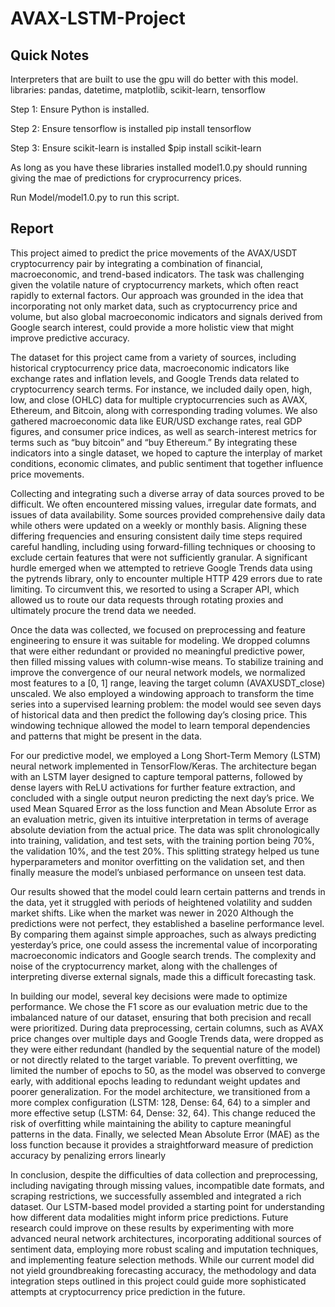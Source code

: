 # AVAX-LSTM-Project

## Quick Notes

Interpreters that are built to use the gpu will do better with this model.
libraries: pandas, datetime, matplotlib, scikit-learn, tensorflow

Step 1: Ensure Python is installed. 

Step 2: Ensure tensorflow is installed
pip install tensorflow

Step 3: Ensure scikit-learn is installed
$pip install scikit-learn


As long as you have these libraries installed model1.0.py should running giving the mae of predictions for cryprocurrency prices.

Run Model/model1.0.py to run this script.

## Report

This project aimed to predict the price movements of the AVAX/USDT cryptocurrency pair by integrating a combination of financial, macroeconomic, and trend-based indicators. The task was challenging given the volatile nature of cryptocurrency markets, which often react rapidly to external factors. Our approach was grounded in the idea that incorporating not only market data, such as cryptocurrency price and volume, but also global macroeconomic indicators and signals derived from Google search interest, could provide a more holistic view that might improve predictive accuracy. 

The dataset for this project came from a variety of sources, including historical cryptocurrency price data, macroeconomic indicators like exchange rates and inflation levels, and Google Trends data related to cryptocurrency search terms. For instance, we included daily open, high, low, and close (OHLC) data for multiple cryptocurrencies such as AVAX, Ethereum, and Bitcoin, along with corresponding trading volumes. We also gathered macroeconomic data like EUR/USD exchange rates, real GDP figures, and consumer price indices, as well as search-interest metrics for terms such as “buy bitcoin” and “buy Ethereum.” By integrating these indicators into a single dataset, we hoped to capture the interplay of market conditions, economic climates, and public sentiment that together influence price movements. 

Collecting and integrating such a diverse array of data sources proved to be difficult. We often encountered missing values, irregular date formats, and issues of data availability. Some sources provided comprehensive daily data while others were updated on a weekly or monthly basis. Aligning these differing frequencies and ensuring consistent daily time steps required careful handling, including using forward-filling techniques or choosing to exclude certain features that were not sufficiently granular. A significant hurdle emerged when we attempted to retrieve Google Trends data using the pytrends library, only to encounter multiple HTTP 429 errors due to rate limiting. To circumvent this, we resorted to using a Scraper API, which allowed us to route our data requests through rotating proxies and ultimately procure the trend data we needed. 

Once the data was collected, we focused on preprocessing and feature engineering to ensure it was suitable for modeling. We dropped columns that were either redundant or provided no meaningful predictive power, then filled missing values with column-wise means. To stabilize training and improve the convergence of our neural network models, we normalized most features to a [0, 1] range, leaving the target column (AVAXUSDT_close) unscaled. We also employed a windowing approach to transform the time series into a supervised learning problem: the model would see seven days of historical data and then predict the following day’s closing price. This windowing technique allowed the model to learn temporal dependencies and patterns that might be present in the data. 

For our predictive model, we employed a Long Short-Term Memory (LSTM) neural network implemented in TensorFlow/Keras. The architecture began with an LSTM layer designed to capture temporal patterns, followed by dense layers with ReLU activations for further feature extraction, and concluded with a single output neuron predicting the next day’s price. We used Mean Squared Error as the loss function and Mean Absolute Error as an evaluation metric, given its intuitive interpretation in terms of average absolute deviation from the actual price. The data was split chronologically into training, validation, and test sets, with the training portion being 70%, the validation 10%, and the test 20%. This splitting strategy helped us tune hyperparameters and monitor overfitting on the validation set, and then finally measure the model’s unbiased performance on unseen test data. 

Our results showed that the model could learn certain patterns and trends in the data, yet it struggled with periods of heightened volatility and sudden market shifts. Like when the market was newer in 2020 Although the predictions were not perfect, they established a baseline performance level. By comparing them against simple approaches, such as always predicting yesterday’s price, one could assess the incremental value of incorporating macroeconomic indicators and Google search trends. The complexity and noise of the cryptocurrency market, along with the challenges of interpreting diverse external signals, made this a difficult forecasting task. 

In building our model, several key decisions were made to optimize performance. We chose the F1 score as our evaluation metric due to the imbalanced nature of our dataset, ensuring that both precision and recall were prioritized. During data preprocessing, certain columns, such as AVAX price changes over multiple days and Google Trends data, were dropped as they were either redundant (handled by the sequential nature of the model) or not directly related to the target variable. To prevent overfitting, we limited the number of epochs to 50, as the model was observed to converge early, with additional epochs leading to redundant weight updates and poorer generalization. For the model architecture, we transitioned from a more complex configuration (LSTM: 128, Dense: 64, 64) to a simpler and more effective setup (LSTM: 64, Dense: 32, 64). This change reduced the risk of overfitting while maintaining the ability to capture meaningful patterns in the data. Finally, we selected Mean Absolute Error (MAE) as the loss function because it provides a straightforward measure of prediction accuracy by penalizing errors linearly   

In conclusion, despite the difficulties of data collection and preprocessing, including navigating through missing values, incompatible date formats, and scraping restrictions, we successfully assembled and integrated a rich dataset. Our LSTM-based model provided a starting point for understanding how different data modalities might inform price predictions. Future research could improve on these results by experimenting with more advanced neural network architectures, incorporating additional sources of sentiment data, employing more robust scaling and imputation techniques, and implementing feature selection methods. While our current model did not yield groundbreaking forecasting accuracy, the methodology and data integration steps outlined in this project could guide more sophisticated attempts at cryptocurrency price prediction in the future. 
